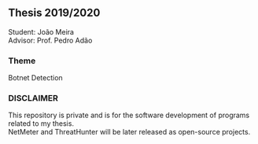 ## Thesis 2019/2020
Student: João Meira  
Advisor: Prof. Pedro Adão  

### Theme
Botnet Detection  

### DISCLAIMER
This repository is private and is for the software development of programs related to my thesis.  
NetMeter and ThreatHunter will be later released as open-source projects.
